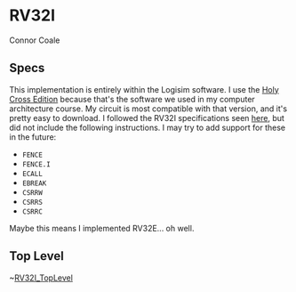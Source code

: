 # RV32I
Connor Coale
## Specs
This implementation is entirely within the Logisim software. I use the [Holy Cross Edition](https://github.com/pedrinhofss/logisim-evolution-pedrinhofss) because that's the software we used in my computer architecture course. My circuit is most compatible with that version, and it's pretty easy to download.
I followed the RV32I specifications seen [here](https://riscv.org/wp-content/uploads/2017/05/riscv-spec-v2.2.pdf), but did not include the following instructions. I may try to add support for these in the future:
- `FENCE`
- `FENCE.I`
- `ECALL`
- `EBREAK`
- `CSRRW`
- `CSRRS`
- `CSRRC`

Maybe this means I implemented RV32E... oh well.

## Top Level
~[RV32I_TopLevel](/assets/RV32I_TopLevel.png)

